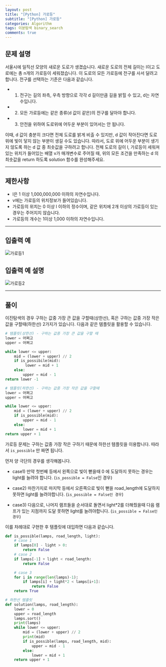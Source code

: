 ```yaml
---
layout: post
title: "[Python] 가로등"
subtitle: "[Python] 가로등"
categories: Algorithm
tags: 이분탐색 binary_search
comments: true
---
```

## 문제 설명

서울시에 일직선 모양의 새로운 도로가 생겼습니다. 새로운 도로의 전체 길이는 l이고 도로에는 총 n개의 가로등이 세워졌습니다. 이 도로의 모든 가로등에 전구를 사서 달려고 합니다. 전구를 선택하는 기준은 다음과 같습니다.

- 1) 전구는 길의 좌측, 우측 방향으로 각각 d 길이만큼 길을 밝힐 수 있고, d는 자연수입니다.
- 2) 모든 가로등에는 같은 종류(d 값이 같은)의 전구를 달아야 합니다.
- 3) 안전을 위하여 도로위에 어두운 부분이 있어서는 안 됩니다.

이때, d 값이 충분히 크다면 전체 도로를 밝게 비출 수 있지만, d 값이 작아진다면 도로 위에 빛이 닿지 않는 부분이 생길 수도 있습니다. 따라서, 도로 위에 어두운 부분이 생기지 않도록 하는 d 값 중 최솟값을 구하려고 합니다. 전체 도로의 길이 l, 가로등이 세워져 있는 위치가 들어있는 배열 v가 매개변수로 주어질 때, 위의 모든 조건을 만족하는 d 의 최솟값을 return 하도록 solution 함수를 완성해주세요.

---

## 제한사항

- l은 1 이상 1,000,000,000 이하의 자연수입니다.
- v에는 가로등의 위치정보가 들어있습니다.
- 가로등의 위치는 0 이상 l 이하의 정수이며, 같은 위치에 2개 이상의 가로등이 있는 경우는 주어지지 않습니다.
- 가로등의 개수는 1이상 1,000 이하의 자연수입니다.
---

## 입출력 예

![가로등1](https://yunsikus.github.io/assets/img/post_img/가로등1.jpg)


## 입출력 예 설명

![가로등2](https://yunsikus.github.io/assets/img/post_img/가로등2.jpg)

---

## 풀이

이진탐색의 경우 구하는 값중 가장 큰 값을 구할때(상한선), 혹은 구하는 값중 가장 작은 값을 구할때(하한선) 2가지가 있습니다.
다음과 같은 템플릿을 활용할 수 있습니다.

```python
# 템플릿(상한선) - 구하는 값중 가장 큰 값을 구할 때
lower = 어쩌고
upper = 어쩌고

while lower <= upper:
    mid = (lower + upper) // 2
    if is_possibile(mid):
         lower = mid + 1
    else:
        upper = mid - 1
return lower -1
```
```python
# 템플릿(하한선) - 구하는 값중 가장 작은 값을 구할때
lower = 어쩌고
upper = 어쩌고

while lower <= upper:
    mid = (lower + upper) // 2
    if is_possible(mid):
        upper = mid - 1
    else:
        lower = mid + 1
return upper + 1
```

가로등 문제는 구하는 값중 가장 작은 구하기 때문에 하한선 템플릿을 이용합니다.
따라서 `is_possible` 만 짜면 됩니다.


먼저 양 극단의 경우를 생각해봅니다.

- case1) 만약 첫번째 등에서 왼쪽으로 빛이 뻗을때 0 에 도달하지 못하는 경우는 light를 늘려야 합니다. (`is_possible = False`인 경우)

- case2) 마찬가지로 마지막 등에서 오른쪽으로 빛이 뻗을 road_length에 도달하지 못하면 light를 늘려야합니다. (`is_possible = False인 경우`)

- case3) 다음으로, 나머지 램프들을 순서대로 돌면서 light*2를 더해줬을때 다음 램프가 있는 지점까지 도달 못하면 light를 늘려야합니다. (`is_possible = False인 경우`)

이를 차례대로 구현한 후 템플릿에 대입하면 다음과 같습니다.

```python
def is_possible(lamps, road_length, light):
    # case 1
    if lamps[0] - light > 0:
        return False
    # case 2
    if lamps[-1] + light < road_length:
        return False

    # case 3
    for i in range(len(lamps)-1):
        if lamps[i] + light*2 < lamps[i+1]:
            return False
    return True

# 하한선 템플릿
def solution(lamps, road_length):
    lower = 0
    upper = road_length
    lamps.sort()
    print(lamps)
    while lower <= upper:
        mid = (lower + upper) // 2
        print(mid)
        if is_possible(lamps, road_length, mid):
            upper = mid - 1
        else:
            lower = mid + 1
    return upper + 1
```
